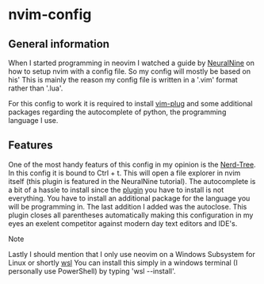 # nvim-config


## General information
When I started programming in neovim I watched a guide by [NeuralNine](https://github.com/NeuralNine/config-files) on how to setup nvim with a config file. So my config will mostly be based on his' 
This is mainly the reason my config file is written in a '.vim' format rather than '.lua'.

For this config to work it is required to install [vim-plug](https://github.com/junegunn/vim-plug) and some additional packages regarding the autocomplete of python, the programming language I use. 

## Features
One of the most handy featurs of this config in my opinion is the [Nerd-Tree](https://github.com/preservim/nerdtree). 
In this config it is bound to Ctrl + t. This will open a file explorer in nvim itself (this plugin is featured in the NeuralNine tutorial).
The autocomplete is a bit of a hassle to install since the [plugin](https://github.com/preservim/nerdtree) you have to install is not everything. You have to install an additional package for the language you will be programming in.
The last addition I added was the autoclose. This plugin closes all parentheses automatically making this configuration in my eyes an exelent competitor against modern day text editors and IDE's.

> [!NOTE]
> Lastly I should mention that I only use neovim on a Windows Subsystem for Linux or shortly [wsl](https://learn.microsoft.com/en-us/windows/wsl/install)
You can install this simply in a windows terminal (I personally use PowerShell) by typing 'wsl --install'.
